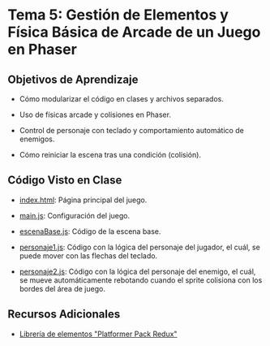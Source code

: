 # Tema 5: Gestión de Elementos y Física Básica de Arcade de un Juego en Phaser

## Objetivos de Aprendizaje

* Cómo modularizar el código en clases y archivos separados.

* Uso de físicas arcade y colisiones en Phaser.

* Control de personaje con teclado y comportamiento automático de enemigos.

* Cómo reiniciar la escena tras una condición (colisión).

## Código Visto en Clase

* [index.html](code/index.html): Página principal del juego.

* [main.js](code/scripts/main.js): Configuración del juego.

* [escenaBase.js](code/scripts/escenaBase.js): Código de la escena base.

* [personaje1.js](code/scripts/personaje1.js): Código con la lógica del personaje del jugador, el cuál, se puede mover con las flechas del teclado.

* [personaje2.js](code/scripts/personaje2.js): Código con la lógica del personaje del enemigo, el cuál, se mueve automáticamente rebotando cuando el sprite colisiona con los bordes del área de juego.

## Recursos Adicionales

* [Librería de elementos "Platformer Pack Redux"](https://kenney.nl/assets/platformer-pack-redux)
